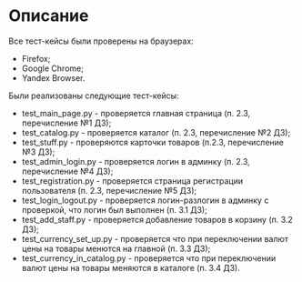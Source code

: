 # Описание
Все тест-кейсы были проверены на браузерах:
* Firefox;
* Google Chrome;
* Yandex Browser.

Были реализованы следующие тест-кейсы:
* test_main_page.py - проверяется главная страница (п. 2.3, перечисление №1 ДЗ);
* test_catalog.py - проверяется каталог (п. 2.3, перечисление №2 ДЗ);
* test_stuff.py - проверяются карточки товаров (п.2.3, перечисление №3 ДЗ);
* test_admin_login.py - проверяется логин в админку (п. 2.3, перечисление №4 ДЗ);
* test_registration.py - проверяется страница регистрации пользователя (п. 2.3, перечисление №5 ДЗ);
* test_login_logout.py - проверяется логин-разлогин в админку с проверкой, что логин был выполнен (п. 3.1 ДЗ);
* test_add_staff.py - проверяется добавление товаров в корзину (п. 3.2 ДЗ);
* test_currency_set_up.py - проверяется что при переключении валют цены на товары менются на главной (п. 3.3 ДЗ);
* test_currency_in_catalog.py - проверяется что при переключении валют цены на товары меняются в каталоге (п. 3.4 ДЗ).
